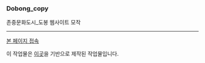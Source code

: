 ### Dobong_copy
존중문화도시_도봉 웹사이트 모작

---

[본 페이지 접속](https://flatriver-mon.github.io/dobong_copy/)

이 작업물은 [이곳](http://dbculturecity.org/kr/index.php)을 기반으로 제작된 작업물입니다.
